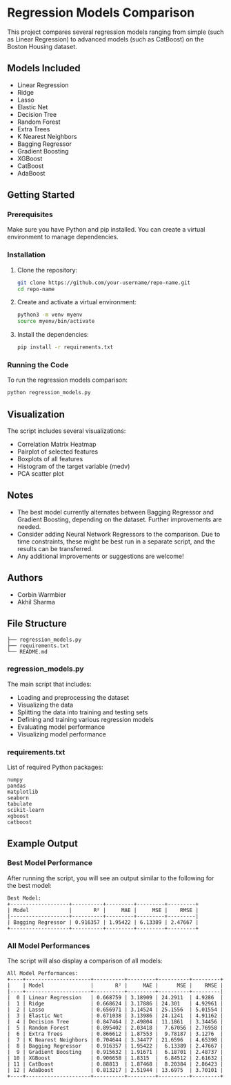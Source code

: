 # Regression Models Comparison

This project compares several regression models ranging from simple (such as Linear Regression) to advanced models (such as CatBoost) on the Boston Housing dataset.

## Models Included

- Linear Regression
- Ridge
- Lasso
- Elastic Net
- Decision Tree
- Random Forest
- Extra Trees
- K Nearest Neighbors
- Bagging Regressor
- Gradient Boosting
- XGBoost
- CatBoost
- AdaBoost

## Getting Started

### Prerequisites

Make sure you have Python and pip installed. You can create a virtual environment to manage dependencies.

### Installation

1. Clone the repository:
   ```sh
   git clone https://github.com/your-username/repo-name.git
   cd repo-name
   ```

2. Create and activate a virtual environment:

   ```sh
   python3 -m venv myenv
   source myenv/bin/activate
   ```

3. Install the dependencies:

   ```sh
   pip install -r requirements.txt
   ```

### Running the Code

To run the regression models comparison:

```sh
python regression_models.py
```

## Visualization

The script includes several visualizations:

- Correlation Matrix Heatmap
- Pairplot of selected features
- Boxplots of all features
- Histogram of the target variable (medv)
- PCA scatter plot

## Notes

- The best model currently alternates between Bagging Regressor and Gradient Boosting, depending on the dataset. Further improvements are needed.
- Consider adding Neural Network Regressors to the comparison. Due to time constraints, these might be best run in a separate script, and the results can be transferred.
- Any additional improvements or suggestions are welcome!

## Authors

- Corbin Warmbier
- Akhil Sharma

## File Structure

```
├── regression_models.py
├── requirements.txt
└── README.md
```

### regression_models.py

The main script that includes:

- Loading and preprocessing the dataset
- Visualizing the data
- Splitting the data into training and testing sets
- Defining and training various regression models
- Evaluating model performance
- Visualizing model performance

### requirements.txt

List of required Python packages:

```
numpy
pandas
matplotlib
seaborn
tabulate
scikit-learn
xgboost
catboost
```

## Example Output

### Best Model Performance

After running the script, you will see an output similar to the following for the best model:

```
Best Model:
+-------------------+----------+---------+---------+---------+
| Model             |       R² |     MAE |     MSE |    RMSE |
|-------------------+----------+---------+---------+---------|
| Bagging Regressor | 0.916357 | 1.95422 | 6.13389 | 2.47667 |
+-------------------+----------+---------+---------+---------+
```

### All Model Performances

The script will also display a comparison of all models:

```
All Model Performances:
+----+---------------------+----------+---------+----------+---------+
|    | Model               |       R² |     MAE |      MSE |    RMSE |
|----+---------------------+----------+---------+----------+---------|
|  0 | Linear Regression   | 0.668759 | 3.18909 | 24.2911  | 4.9286  |
|  1 | Ridge               | 0.668624 | 3.17886 | 24.301   | 4.92961 |
|  2 | Lasso               | 0.656971 | 3.14524 | 25.1556  | 5.01554 |
|  3 | Elastic Net         | 0.671038 | 3.13986 | 24.1241  | 4.91162 |
|  4 | Decision Tree       | 0.847464 | 2.49804 | 11.1861  | 3.34456 |
|  5 | Random Forest       | 0.895402 | 2.03418 |  7.67056 | 2.76958 |
|  6 | Extra Trees         | 0.866612 | 1.87553 |  9.78187 | 3.1276  |
|  7 | K Nearest Neighbors | 0.704644 | 3.34477 | 21.6596  | 4.65398 |
|  8 | Bagging Regressor   | 0.916357 | 1.95422 |  6.13389 | 2.47667 |
|  9 | Gradient Boosting   | 0.915632 | 1.91671 |  6.18701 | 2.48737 |
| 10 | XGBoost             | 0.906658 | 1.8315  |  6.84512 | 2.61632 |
| 11 | CatBoost            | 0.88813  | 1.87468 |  8.20384 | 2.86423 |
| 12 | AdaBoost            | 0.813217 | 2.51944 | 13.6975  | 3.70101 |
+----+---------------------+----------+---------+----------+---------+
```
```
